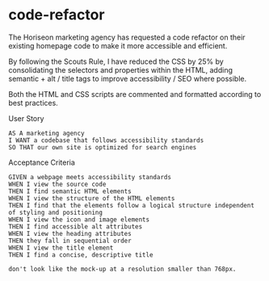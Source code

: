 # code-refactor

The Horiseon marketing agency has requested a code refactor on their existing homepage code to make it more accessible and efficient. 

By following the Scouts Rule, I have reduced the CSS by 25% by consolidating the selectors and properties within the HTML, adding semantic + alt / title tags to improve accessibility / SEO where possible. 

Both the HTML and CSS scripts are commented and formatted according to best practices.



User Story

```
AS A marketing agency
I WANT a codebase that follows accessibility standards
SO THAT our own site is optimized for search engines

```


Acceptance Criteria

```
GIVEN a webpage meets accessibility standards
WHEN I view the source code
THEN I find semantic HTML elements
WHEN I view the structure of the HTML elements
THEN I find that the elements follow a logical structure independent of styling and positioning
WHEN I view the icon and image elements
THEN I find accessible alt attributes
WHEN I view the heading attributes
THEN they fall in sequential order
WHEN I view the title element
THEN I find a concise, descriptive title

don't look like the mock-up at a resolution smaller than 768px. 



